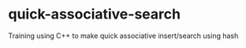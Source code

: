 quick-associative-search
========================

Training using C++ to make quick associative insert/search using hash
